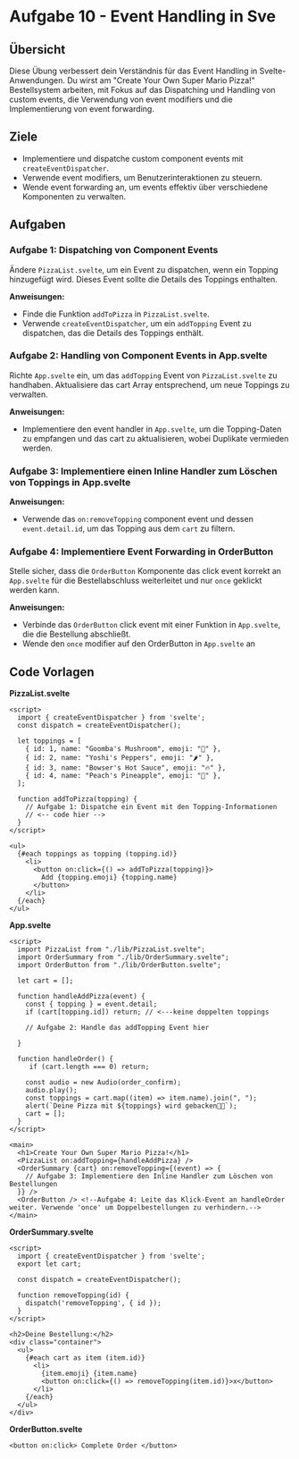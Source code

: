 # Aufgabe 10 - Event Handling in Sve

## Übersicht

Diese Übung verbessert dein Verständnis für das Event Handling in Svelte-Anwendungen. Du wirst am "Create Your Own Super Mario Pizza!" Bestellsystem arbeiten, mit Fokus auf das Dispatching und Handling von custom events, die Verwendung von event modifiers und die Implementierung von event forwarding.

## Ziele

- Implementiere und dispatche custom component events mit `createEventDispatcher`.
- Verwende event modifiers, um Benutzerinteraktionen zu steuern.
- Wende event forwarding an, um events effektiv über verschiedene Komponenten zu verwalten.

## Aufgaben

### Aufgabe 1: Dispatching von Component Events

Ändere `PizzaList.svelte`, um ein Event zu dispatchen, wenn ein Topping hinzugefügt wird. Dieses Event sollte die Details des Toppings enthalten.

**Anweisungen:**

- Finde die Funktion `addToPizza` in `PizzaList.svelte`.
- Verwende `createEventDispatcher`, um ein `addTopping` Event zu dispatchen, das die Details des Toppings enthält.

### Aufgabe 2: Handling von Component Events in App.svelte

Richte `App.svelte` ein, um das `addTopping` Event von `PizzaList.svelte` zu handhaben. Aktualisiere das cart Array entsprechend, um neue Toppings zu verwalten.

**Anweisungen:**

- Implementiere den event handler in `App.svelte`, um die Topping-Daten zu empfangen und das cart zu aktualisieren, wobei Duplikate vermieden werden.

### Aufgabe 3: Implementiere einen Inline Handler zum Löschen von Toppings in App.svelte

**Anweisungen:**

- Verwende das `on:removeTopping` component event und dessen `event.detail.id`, um das Topping aus dem `cart` zu filtern.

### Aufgabe 4: Implementiere Event Forwarding in OrderButton

Stelle sicher, dass die `OrderButton` Komponente das click event korrekt an `App.svelte` für die Bestellabschluss weiterleitet und nur `once` geklickt werden kann.

**Anweisungen:**

- Verbinde das `OrderButton` click event mit einer Funktion in `App.svelte`, die die Bestellung abschließt.
- Wende den `once` modifier auf den OrderButton in `App.svelte` an

## Code Vorlagen

**PizzaList.svelte**

```svelte
<script>
  import { createEventDispatcher } from 'svelte';
  const dispatch = createEventDispatcher();

  let toppings = [
    { id: 1, name: "Goomba's Mushroom", emoji: "🍄" },
    { id: 2, name: "Yoshi's Peppers", emoji: "🌶️" },
    { id: 3, name: "Bowser's Hot Sauce", emoji: "🔥" },
    { id: 4, name: "Peach's Pineapple", emoji: "🍍" },
  ];

  function addToPizza(topping) {
    // Aufgabe 1: Dispatche ein Event mit den Topping-Informationen
    // <-- code hier -->
  }
</script>

<ul>
  {#each toppings as topping (topping.id)}
    <li>
      <button on:click={() => addToPizza(topping)}>
        Add {topping.emoji} {topping.name}
      </button>
    </li>
  {/each}
</ul>
```

**App.svelte**

```svelte
<script>
  import PizzaList from "./lib/PizzaList.svelte";
  import OrderSummary from "./lib/OrderSummary.svelte";
  import OrderButton from "./lib/OrderButton.svelte";

  let cart = [];

  function handleAddPizza(event) {
    const { topping } = event.detail;
    if (cart[topping.id]) return; // <---keine doppelten toppings

    // Aufgabe 2: Handle das addTopping Event hier

  }

  function handleOrder() {
     if (cart.length === 0) return;

    const audio = new Audio(order_confirm);
    audio.play();
    const toppings = cart.map((item) => item.name).join(", ");
    alert(`Deine Pizza mit ${toppings} wird gebacken🍕🎉`);
    cart = [];
  }
</script>

<main>
  <h1>Create Your Own Super Mario Pizza!</h1>
  <PizzaList on:addTopping={handleAddPizza} />
  <OrderSummary {cart} on:removeTopping={(event) => {
    // Aufgabe 3: Implementiere den Inline Handler zum Löschen von Bestellungen
  }} />
  <OrderButton /> <!--Aufgabe 4: Leite das Klick-Event an handleOrder weiter. Verwende 'once' um Doppelbestellungen zu verhindern.-->
</main>
```

**OrderSummary.svelte**

```svelte
<script>
  import { createEventDispatcher } from 'svelte';
  export let cart;

  const dispatch = createEventDispatcher();

  function removeTopping(id) {
    dispatch('removeTopping', { id });
  }
</script>

<h2>Deine Bestellung:</h2>
<div class="container">
  <ul>
    {#each cart as item (item.id)}
      <li>
        {item.emoji} {item.name}
        <button on:click={() => removeTopping(item.id)}>x</button>
      </li>
    {/each}
  </ul>
</div>
```

**OrderButton.svelte**

```svelte
<button on:click> Complete Order </button>
```

